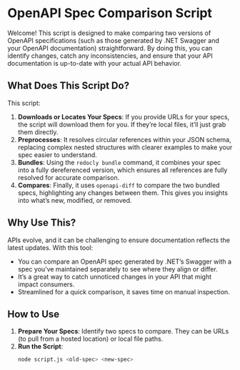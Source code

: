 # OpenAPI Spec Comparison Script

Welcome! This script is designed to make comparing two versions of OpenAPI specifications (such as those generated by .NET Swagger and your OpenAPI documentation) straightforward. By doing this, you can identify changes, catch any inconsistencies, and ensure that your API documentation is up-to-date with your actual API behavior.

## What Does This Script Do?

This script:
1. **Downloads or Locates Your Specs**: If you provide URLs for your specs, the script will download them for you. If they’re local files, it’ll just grab them directly.
2. **Preprocesses**: It resolves circular references within your JSON schema, replacing complex nested structures with clearer examples to make your spec easier to understand.
3. **Bundles**: Using the `redocly bundle` command, it combines your spec into a fully dereferenced version, which ensures all references are fully resolved for accurate comparison.
4. **Compares**: Finally, it uses `openapi-diff` to compare the two bundled specs, highlighting any changes between them. This gives you insights into what’s new, modified, or removed.

## Why Use This?

APIs evolve, and it can be challenging to ensure documentation reflects the latest updates. With this tool:
- You can compare an OpenAPI spec generated by .NET’s Swagger with a spec you’ve maintained separately to see where they align or differ.
- It’s a great way to catch unnoticed changes in your API that might impact consumers.
- Streamlined for a quick comparison, it saves time on manual inspection.

## How to Use

1. **Prepare Your Specs**: Identify two specs to compare. They can be URLs (to pull from a hosted location) or local file paths.
2. **Run the Script**:
   ```bash
   node script.js <old-spec> <new-spec>
